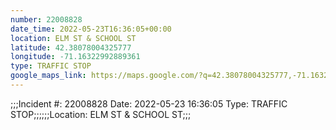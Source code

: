```yaml
---
number: 22008828
date_time: 2022-05-23T16:36:05+00:00
location: ELM ST & SCHOOL ST
latitude: 42.38078004325777
longitude: -71.16322992889361
type: TRAFFIC STOP
google_maps_link: https://maps.google.com/?q=42.38078004325777,-71.16322992889361
---
```


;;;Incident #: 22008828  Date: 2022-05-23 16:36:05   Type: TRAFFIC STOP;;;;;;Location: ELM ST & SCHOOL ST;;;
